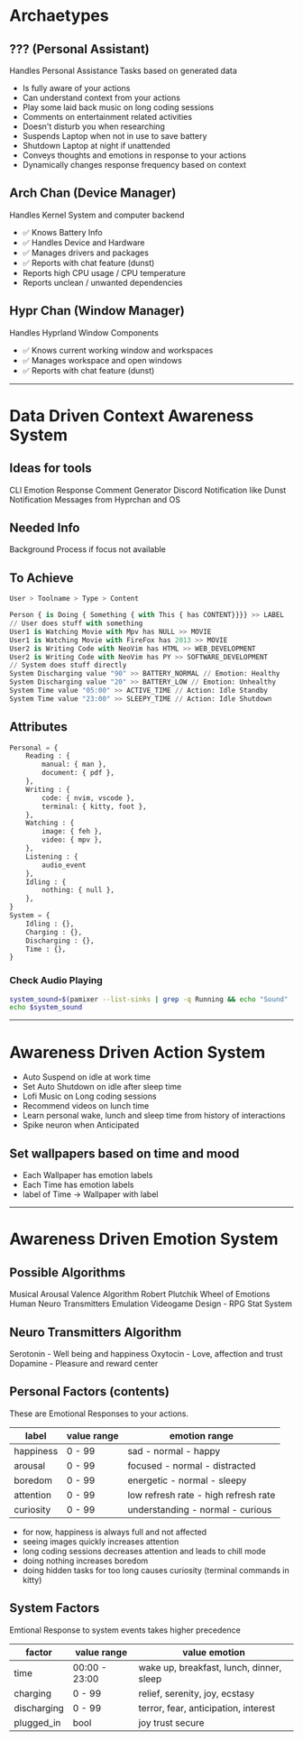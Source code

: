 # Archaetypes

## ??? (Personal Assistant)

Handles Personal Assistance Tasks based on generated data

- Is fully aware of your actions
- Can understand context from your actions
- Play some laid back music on long coding sessions
- Comments on entertainment related activities
- Doesn't disturb you when researching
- Suspends Laptop when not in use to save battery
- Shutdown Laptop at night if unattended
- Conveys thoughts and emotions in response to your actions
- Dynamically changes response frequency based on context

## Arch Chan (Device Manager)

Handles Kernel System and computer backend

- ✅ Knows Battery Info
- ✅ Handles Device and Hardware
- ✅ Manages drivers and packages
- ✅ Reports with chat feature (dunst)
- Reports high CPU usage / CPU temperature
- Reports unclean / unwanted dependencies

## Hypr Chan (Window Manager)

Handles Hyprland Window Components

- ✅ Knows current working window and workspaces
- ✅ Manages workspace and open windows
- ✅ Reports with chat feature (dunst)

---

# Data Driven Context Awareness System

## Ideas for tools

CLI Emotion Response
Comment Generator
Discord Notification like Dunst Notification
Messages from Hyprchan and OS

## Needed Info

Background Process if focus not available

## To Achieve

```py
User > Toolname > Type > Content

Person { is Doing { Something { with This { has CONTENT}}}} >> LABEL
// User does stuff with something
User1 is Watching Movie with Mpv has NULL >> MOVIE
User1 is Watching Movie with FireFox has 2013 >> MOVIE
User2 is Writing Code with NeoVim has HTML >> WEB_DEVELOPMENT
User2 is Writing Code with NeoVim has PY >> SOFTWARE_DEVELOPMENT
// System does stuff directly
System Discharging value "90" >> BATTERY_NORMAL // Emotion: Healthy
System Discharging value "20" >> BATTERY_LOW // Emotion: Unhealthy
System Time value "05:00" >> ACTIVE_TIME // Action: Idle Standby
System Time value "23:00" >> SLEEPY_TIME // Action: Idle Shutdown
```

## Attributes

```py
Personal = {
    Reading : {
        manual: { man },
        document: { pdf },
    },
    Writing : {
        code: { nvim, vscode },
        terminal: { kitty, foot },
    },
    Watching : {
        image: { feh },
        video: { mpv },
    },
    Listening : {
        audio_event
    },
    Idling : {
        nothing: { null },
    },
}
System = {
    Idling : {},
    Charging : {},
    Discharging : {},
    Time : {},
}
```
### Check Audio Playing

```bash
system_sound=$(pamixer --list-sinks | grep -q Running && echo "Sound" || echo "Silence")
echo $system_sound
```

---

# Awareness Driven Action System

- Auto Suspend on idle at work time
- Set Auto Shutdown on idle after sleep time
- Lofi Music on Long coding sessions
- Recommend videos on lunch time
- Learn personal wake, lunch and sleep time from history of interactions
- Spike neuron when Anticipated

## Set wallpapers based on time and mood

- Each Wallpaper has emotion labels
- Each Time has emotion labels
- label of Time -> Wallpaper with label

---

# Awareness Driven Emotion System

## Possible Algorithms

Musical Arousal Valence Algorithm
Robert Plutchik Wheel of Emotions
Human Neuro Transmitters Emulation
Videogame Design - RPG Stat System

## Neuro Transmitters Algorithm

Serotonin - Well being and happiness
Oxytocin - Love, affection and trust
Dopamine - Pleasure and reward center

## Personal Factors (contents)

These are Emotional Responses to your actions.

| label     | value range | emotion range                        |
| --------- | ----------- | ------------------------------------ |
| happiness | 0 - 99      | sad - normal - happy                 |
| arousal   | 0 - 99      | focused - normal - distracted        |
| boredom   | 0 - 99      | energetic - normal - sleepy          |
| attention | 0 - 99      | low refresh rate - high refresh rate |
| curiosity | 0 - 99      | understanding - normal - curious     |

- for now, happiness is always full and not affected
- seeing images quickly increases attention
- long coding sessions decreases attention and leads to chill mode
- doing nothing increases boredom
- doing hidden tasks for too long causes curiosity (terminal commands in kitty)

## System Factors

Emtional Response to system events takes higher precedence

| factor      | value range   | value emotion                            |
| ----------- | ------------- | ---------------------------------------- |
| time        | 00:00 - 23:00 | wake up, breakfast, lunch, dinner, sleep |
| charging    | 0 - 99        | relief, serenity, joy, ecstasy           |
| discharging | 0 - 99        | terror, fear, anticipation, interest     |
| plugged_in  | bool          | joy trust secure                         |
